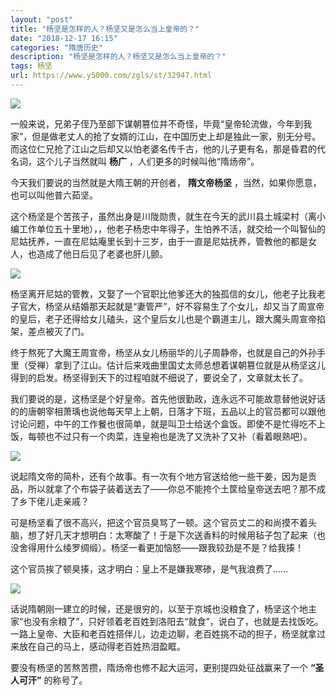```yaml
---
layout: "post"
title: "杨坚是怎样的人？杨坚又是怎么当上皇帝的？"
date: "2018-12-17 16:15"
categories: "隋唐历史"
description: "杨坚是怎样的人？杨坚又是怎么当上皇帝的？"
tags: 杨坚
url: https://www.y5000.com/zgls/st/32947.html
---
```






![](https://img.y5000.com/uploads/allimg/180913/134U31239-0.jpg)

一般来说，兄弟子侄乃至部下谋朝篡位并不奇怪，毕竟“皇帝轮流做，今年到我家”，但是做老丈人的抢了女婿的江山，在中国历史上却是独此一家，别无分号。而这位仁兄抢了江山之后却又以怕老婆名传千古，他的儿子更有名，那是昏君的代名词，这个儿子当然就叫
**杨广** ，人们更多的时候叫他“隋炀帝”。

今天我们要说的当然就是大隋王朝的开创者， **隋文帝杨坚** ，当然，如果你愿意，也可以叫他普六茹坚。

这个杨坚是个苦孩子，虽然出身是川陇勋贵，就生在今天的武川县土城梁村（离小编工作单位五十里地），，他老子杨忠中年得子，生怕养不活，就交给一个叫智仙的尼姑抚养，一直在尼姑庵里长到十三岁，由于一直是尼姑抚养，管教他的都是女人，也造成了他日后见了老婆也肝儿颤。

![](https://img.y5000.com/uploads/allimg/180913/134U34954-1.jpg)

杨坚离开尼姑的管教，又娶了一个官职比他爹还大的独孤信的女儿，他老子比我老子官大，杨坚从结婚那天起就是“妻管严”，好不容易生了个女儿，却又当了周宣帝的皇后，老子还得给女儿磕头，这个皇后女儿也是个霸道主儿，跟大魔头周宣帝掐架，差点被灭了门。

终于熬死了大魔王周宣帝，杨坚从女儿杨丽华的儿子周静帝，也就是自己的外孙手里（受禅）拿到了江山。估计后来戏曲里国丈太师总想着谋朝篡位就是从杨坚这儿得到的启发。杨坚得到天下的过程咱就不细说了，要说全了，文章就太长了。

我们要说的是，这杨坚是个好皇帝。首先他很勤政，连永远不可能故意替他说好话的的唐朝宰相萧瑀也说他每天早上上朝，日落才下班，五品以上的官员都可以跟他讨论问题，中午的工作餐也很简单，就是叫卫士给送个盒饭。即使不是忙得吃不上饭，每顿也不过只有一个肉菜，连皇袍也是洗了又洗补了又补（看着眼熟吧）。

![](https://img.y5000.com/uploads/allimg/180913/134U31522-2.jpg)

说起隋文帝的简朴，还有个故事。有一次有个地方官送给他一些干姜，因为是贡品，所以就拿了个布袋子装着送去了——你总不能挎个土筐给皇帝送去吧？那不成了乡下佬儿走亲戚？

可是杨坚看了很不高兴，把这个官员臭骂了一顿。这个官员丈二的和尚摸不着头脑，想了好几天才想明白：太寒酸了！于是下次送香料的时候用毡子包了起来（也没舍得用什么绫罗绸缎）。杨坚一看更加恼怒——跟我较劲是不是？给我揍！

这个官员挨了顿臭揍，这才明白：皇上不是嫌我寒碜，是气我浪费了……

![](https://img.y5000.com/uploads/allimg/180913/134U31c3-3.jpg)

话说隋朝刚一建立的时候，还是很穷的，以至于京城也没粮食了，杨坚这个地主家“也没有余粮了”，只好领着老百姓到洛阳去“就食”，说白了，也就是去找饭吃。一路上皇帝、大臣和老百姓搭伴儿，边走边聊，老百姓挑不动的担子，杨坚就拿过来放在自己的马上，感动得老百姓热泪盈眶。

要没有杨坚的苦熬苦攒，隋炀帝也修不起大运河，更别提四处征战赢来了一个 **“圣人可汗”** 的称号了。
